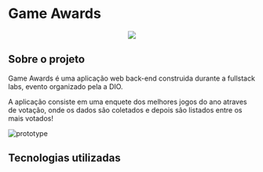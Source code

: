 # Game Awards
<p align="center">
<img src="http://img.shields.io/static/v1?label=STATUS&message=EM%20DESENVOLVIMENTO&color=GREEN&style=for-the-badge"/>
</p>

## Sobre o projeto 

 Game Awards é uma aplicação web back-end construida durante a fullstack labs, evento organizado pela a DIO.
 
 A aplicação consiste em uma enquete dos melhores jogos do ano atraves de votação, onde os dados são coletados e depois são listados entre os mais votados!
 
 ![prototype](https://user-images.githubusercontent.com/104622435/207473449-8842f9aa-f9ee-437f-8b30-58e002ff6416.png)
 
 ## Tecnologias utilizadas 
 
 
